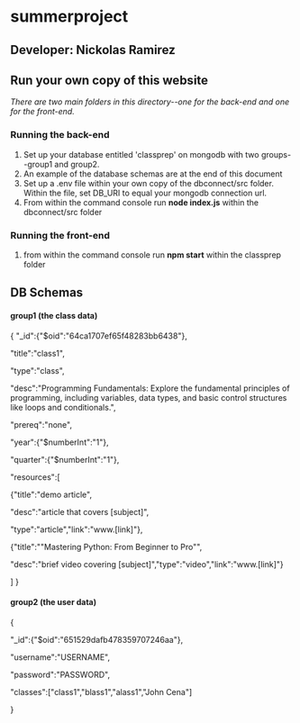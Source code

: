 # summerproject

## Developer: Nickolas Ramirez

## Run your own copy of this website
*There are two main folders in this directory--one for the back-end and one for the front-end.*
### Running the back-end
1. Set up your database entitled 'classprep' on mongodb with two groups--group1 and group2.
2. An example of the database schemas are at the end of this document
3. Set up a .env file within your own copy of the dbconnect/src folder. Within the file, set DB_URI to equal your mongodb connection url.
4. From within the command console run **node index.js** within the dbconnect/src folder
### Running the front-end
1. from within the command console run **npm start** within the classprep folder

## DB Schemas
 
#### group1 (the class data)
 {
 "_id":{"$oid":"64ca1707ef65f48283bb6438"},
  
 "title":"class1",
  
 "type":"class",
  
 "desc":"Programming Fundamentals: Explore the fundamental principles of programming, including variables, data types, and basic control structures like loops and conditionals.",
  
 "prereq":"none",
  
 "year":{"$numberInt":"1"},
  
 "quarter":{"$numberInt":"1"},
  
 "resources":[
  
 {"title":"demo article",
   
 "desc":"article that covers [subject]",
   
 "type":"article","link":"www.[link]"},
   
 {"title":"\"Mastering Python: From Beginner to Pro\"",
   
 "desc":"brief video covering [subject]","type":"video","link":"www.[link]"}
   
 ]
 }

#### group2 (the user data)
 {
 
 "_id":{"$oid":"651529dafb478359707246aa"},
 
 "username":"USERNAME",
 
 "password":"PASSWORD",
 
 "classes":["class1","blass1","alass1","John Cena"]
 
 }
